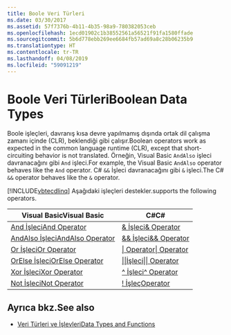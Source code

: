 ```yaml
---
title: Boole Veri Türleri
ms.date: 03/30/2017
ms.assetid: 57f7376b-4b11-4b35-98a9-780382053ceb
ms.openlocfilehash: 1ecd01902c1b38552561a56521f91fa1580ffade
ms.sourcegitcommit: 5b6d778ebb269ee6684fb57ad69a8c28b06235b9
ms.translationtype: HT
ms.contentlocale: tr-TR
ms.lasthandoff: 04/08/2019
ms.locfileid: "59091219"
---
```

# <a name="boolean-data-types"></a><span data-ttu-id="b48a8-102">Boole Veri Türleri</span><span class="sxs-lookup"><span data-stu-id="b48a8-102">Boolean Data Types</span></span>
<span data-ttu-id="b48a8-103">Boole işleçleri, davranış kısa devre yapılmamış dışında ortak dil çalışma zamanı içinde (CLR), beklendiği gibi çalışır.</span><span class="sxs-lookup"><span data-stu-id="b48a8-103">Boolean operators work as expected in the common language runtime (CLR), except that short-circuiting behavior is not translated.</span></span> <span data-ttu-id="b48a8-104">Örneğin, Visual Basic `AndAlso` işleci davranacağını gibi `And` işleci.</span><span class="sxs-lookup"><span data-stu-id="b48a8-104">For example, the Visual Basic `AndAlso` operator behaves like the `And` operator.</span></span> <span data-ttu-id="b48a8-105">C# `&&` İşleci davranacağını gibi `&` işleci.</span><span class="sxs-lookup"><span data-stu-id="b48a8-105">The C# `&&` operator behaves like the `&` operator.</span></span>  
  
 [!INCLUDE[vbtecdlinq](../../../../../../includes/vbtecdlinq-md.md)] <span data-ttu-id="b48a8-106">Aşağıdaki işleçleri destekler.</span><span class="sxs-lookup"><span data-stu-id="b48a8-106">supports the following operators.</span></span>  
  
|<span data-ttu-id="b48a8-107">Visual Basic</span><span class="sxs-lookup"><span data-stu-id="b48a8-107">Visual Basic</span></span>|<span data-ttu-id="b48a8-108">C#</span><span class="sxs-lookup"><span data-stu-id="b48a8-108">C#</span></span>|  
|------------------|---------|  
|[<span data-ttu-id="b48a8-109">And İşleci</span><span class="sxs-lookup"><span data-stu-id="b48a8-109">And Operator</span></span>](~/docs/visual-basic/language-reference/operators/and-operator.md)|[<span data-ttu-id="b48a8-110">& İşleci</span><span class="sxs-lookup"><span data-stu-id="b48a8-110">& Operator</span></span>](~/docs/csharp/language-reference/operators/and-operator.md)|  
|[<span data-ttu-id="b48a8-111">AndAlso İşleci</span><span class="sxs-lookup"><span data-stu-id="b48a8-111">AndAlso Operator</span></span>](~/docs/visual-basic/language-reference/operators/andalso-operator.md)|[<span data-ttu-id="b48a8-112">&& İşleci</span><span class="sxs-lookup"><span data-stu-id="b48a8-112">&& Operator</span></span>](~/docs/csharp/language-reference/operators/conditional-and-operator.md)|  
|[<span data-ttu-id="b48a8-113">Or İşleci</span><span class="sxs-lookup"><span data-stu-id="b48a8-113">Or Operator</span></span>](~/docs/visual-basic/language-reference/operators/or-operator.md)|[<span data-ttu-id="b48a8-114">&#124; Operator</span><span class="sxs-lookup"><span data-stu-id="b48a8-114">&#124; Operator</span></span>](~/docs/csharp/language-reference/operators/or-operator.md)|  
|[<span data-ttu-id="b48a8-115">OrElse İşleci</span><span class="sxs-lookup"><span data-stu-id="b48a8-115">OrElse Operator</span></span>](~/docs/visual-basic/language-reference/operators/orelse-operator.md)|[<span data-ttu-id="b48a8-116">&#124;&#124;İşleci</span><span class="sxs-lookup"><span data-stu-id="b48a8-116">&#124;&#124; Operator</span></span>](~/docs/csharp/language-reference/operators/conditional-or-operator.md)|  
|[<span data-ttu-id="b48a8-117">Xor İşleci</span><span class="sxs-lookup"><span data-stu-id="b48a8-117">Xor Operator</span></span>](~/docs/visual-basic/language-reference/operators/xor-operator.md)|[<span data-ttu-id="b48a8-118">^ İşleci</span><span class="sxs-lookup"><span data-stu-id="b48a8-118">^ Operator</span></span>](~/docs/csharp/language-reference/operators/xor-operator.md)|  
|[<span data-ttu-id="b48a8-119">Not İşleci</span><span class="sxs-lookup"><span data-stu-id="b48a8-119">Not Operator</span></span>](~/docs/visual-basic/language-reference/operators/not-operator.md)|[\! <span data-ttu-id="b48a8-120">İşleç</span><span class="sxs-lookup"><span data-stu-id="b48a8-120">Operator</span></span>](~/docs/csharp/language-reference/operators/logical-negation-operator.md)|  
  
## <a name="see-also"></a><span data-ttu-id="b48a8-121">Ayrıca bkz.</span><span class="sxs-lookup"><span data-stu-id="b48a8-121">See also</span></span>

- [<span data-ttu-id="b48a8-122">Veri Türleri ve İşlevleri</span><span class="sxs-lookup"><span data-stu-id="b48a8-122">Data Types and Functions</span></span>](../../../../../../docs/framework/data/adonet/sql/linq/data-types-and-functions.md)
